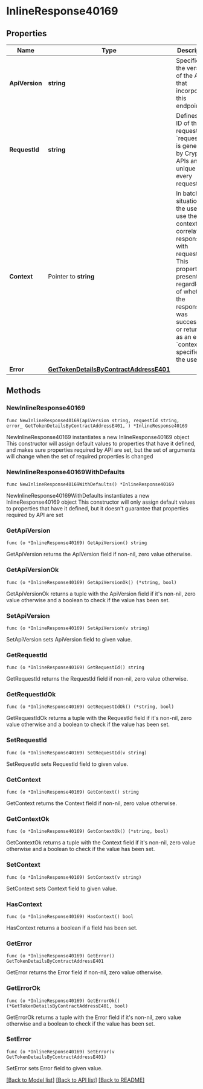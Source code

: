 # InlineResponse40169

## Properties

Name | Type | Description | Notes
------------ | ------------- | ------------- | -------------
**ApiVersion** | **string** | Specifies the version of the API that incorporates this endpoint. | 
**RequestId** | **string** | Defines the ID of the request. The &#x60;requestId&#x60; is generated by Crypto APIs and it&#39;s unique for every request. | 
**Context** | Pointer to **string** | In batch situations the user can use the context to correlate responses with requests. This property is present regardless of whether the response was successful or returned as an error. &#x60;context&#x60; is specified by the user. | [optional] 
**Error** | [**GetTokenDetailsByContractAddressE401**](GetTokenDetailsByContractAddressE401.md) |  | 

## Methods

### NewInlineResponse40169

`func NewInlineResponse40169(apiVersion string, requestId string, error_ GetTokenDetailsByContractAddressE401, ) *InlineResponse40169`

NewInlineResponse40169 instantiates a new InlineResponse40169 object
This constructor will assign default values to properties that have it defined,
and makes sure properties required by API are set, but the set of arguments
will change when the set of required properties is changed

### NewInlineResponse40169WithDefaults

`func NewInlineResponse40169WithDefaults() *InlineResponse40169`

NewInlineResponse40169WithDefaults instantiates a new InlineResponse40169 object
This constructor will only assign default values to properties that have it defined,
but it doesn't guarantee that properties required by API are set

### GetApiVersion

`func (o *InlineResponse40169) GetApiVersion() string`

GetApiVersion returns the ApiVersion field if non-nil, zero value otherwise.

### GetApiVersionOk

`func (o *InlineResponse40169) GetApiVersionOk() (*string, bool)`

GetApiVersionOk returns a tuple with the ApiVersion field if it's non-nil, zero value otherwise
and a boolean to check if the value has been set.

### SetApiVersion

`func (o *InlineResponse40169) SetApiVersion(v string)`

SetApiVersion sets ApiVersion field to given value.


### GetRequestId

`func (o *InlineResponse40169) GetRequestId() string`

GetRequestId returns the RequestId field if non-nil, zero value otherwise.

### GetRequestIdOk

`func (o *InlineResponse40169) GetRequestIdOk() (*string, bool)`

GetRequestIdOk returns a tuple with the RequestId field if it's non-nil, zero value otherwise
and a boolean to check if the value has been set.

### SetRequestId

`func (o *InlineResponse40169) SetRequestId(v string)`

SetRequestId sets RequestId field to given value.


### GetContext

`func (o *InlineResponse40169) GetContext() string`

GetContext returns the Context field if non-nil, zero value otherwise.

### GetContextOk

`func (o *InlineResponse40169) GetContextOk() (*string, bool)`

GetContextOk returns a tuple with the Context field if it's non-nil, zero value otherwise
and a boolean to check if the value has been set.

### SetContext

`func (o *InlineResponse40169) SetContext(v string)`

SetContext sets Context field to given value.

### HasContext

`func (o *InlineResponse40169) HasContext() bool`

HasContext returns a boolean if a field has been set.

### GetError

`func (o *InlineResponse40169) GetError() GetTokenDetailsByContractAddressE401`

GetError returns the Error field if non-nil, zero value otherwise.

### GetErrorOk

`func (o *InlineResponse40169) GetErrorOk() (*GetTokenDetailsByContractAddressE401, bool)`

GetErrorOk returns a tuple with the Error field if it's non-nil, zero value otherwise
and a boolean to check if the value has been set.

### SetError

`func (o *InlineResponse40169) SetError(v GetTokenDetailsByContractAddressE401)`

SetError sets Error field to given value.



[[Back to Model list]](../README.md#documentation-for-models) [[Back to API list]](../README.md#documentation-for-api-endpoints) [[Back to README]](../README.md)


